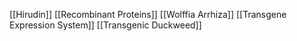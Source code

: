 [[Hirudin]]
[[Recombinant Proteins]]
[[Wolffia Arrhiza]]
[[Transgene Expression System]]
[[Transgenic Duckweed]]
